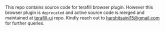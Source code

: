 This repo contains source code for terafill browser plugin. However this browser plugin is `deprecated` and active source code is merged and maintained at [terafill-ui](https://github.com/terafill/terafill-ui) repo. Kindly reach out to harshitsaini15@gmail.com for further queries.
